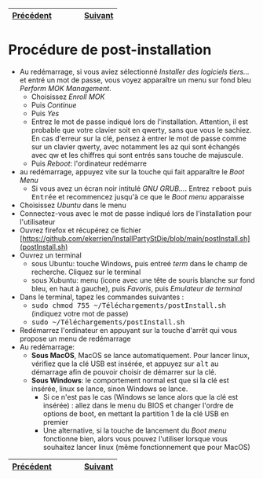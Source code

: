 | [Précédent](Installation.md) | &nbsp;&nbsp;&nbsp;&nbsp;&nbsp;&nbsp;&nbsp;&nbsp; | [Suivant](Configuration.md) |
 | :---   | :---: |    ---: |

# Procédure de post-installation

- Au redémarrage, si vous aviez sélectionné *Installer des logiciels tiers...* et entré un mot de passe, vous voyez apparaître un menu sur fond bleu *Perform MOK Management*.
  - Choisissez *Enroll MOK*
  - Puis *Continue*
  - Puis *Yes*
  - Entrez le mot de passe indiqué lors de l'installation. Attention, il est probable que votre clavier soit en qwerty, sans que vous le sachiez. En cas d'erreur sur la clé, pensez à entrer le mot de passe comme sur un clavier qwerty, avec notamment les az qui sont échangés avec qw et les chiffres qui sont entrés sans touche de majuscule.
  - Puis *Reboot*: l'ordinateur redémarre
- au redémarrage, appuyez vite sur la touche qui fait apparaître le *Boot Menu* 
  - Si vous avez un écran noir intitulé *GNU GRUB...*. Entrez <tt>reboot</tt> puis <tt>Entrée</tt> et recommencez jusqu'à ce que le *Boot menu* apparaisse
- Choisissez *Ubuntu* dans le menu
- Connectez-vous avec le mot de passe indiqué lors de l'installation pour l'utilisateur
- Ouvrez firefox et récupérez ce fichier [https://github.com/ekerrien/InstallPartyStDie/blob/main/postInstall.sh](postInstall.sh)
- Ouvrez un terminal
  -  sous Ubuntu: touche Windows, puis entreé *term* dans le champ de recherche. Cliquez sur le terminal
  -  sous Xubuntu: menu (icone avec une tête de souris blanche sur fond bleu, en haut à gauche), puis *Favoris*, puis *Emulateur de terminal*
- Dans le terminal, tapez les commandes suivantes :
  - <tt>sudo chmod 755 ~/Téléchargements/postInstall.sh</tt> (indiquez votre mot de passe)
  - <tt>sudo ~/Téléchargements/postInstall.sh</tt>
- Redémarrez l'ordinateur en appuyant sur la touche d'arrêt qui vous propose un menu de redémarrage
- Au redémarrage:
  - **Sous MacOS**, MacOS se lance automatiquement. Pour lancer linux, vérifiez que la clé USB est insérée, et appuyez sur <tt>alt</tt> au démarrage afin de pouvoir choisir de démarrer sur la clé.
  - **Sous Windows**: le comportement normal est que si la clé est insérée, linux se lance, sinon Windows se lance. 
    - Si ce n'est pas le cas (Windows se lance alors que la clé est insérée) : allez dans le menu du BIOS et changer l'ordre de options de boot, en mettant la partition 1 de la clé USB en premier
    - Une alternative, si la touche de lancement du *Boot menu* fonctionne bien, alors vous pouvez l'utiliser lorsque vous souhaitez lancer linux (même fonctionnement que pour MacOS)

| [Précédent](Installation.md) | &nbsp;&nbsp;&nbsp;&nbsp;&nbsp;&nbsp;&nbsp;&nbsp; | [Suivant](Configuration.md) |
 | :---   | :---: |    ---: |

